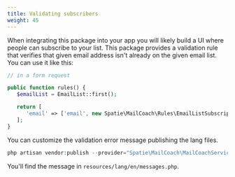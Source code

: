```yaml
---
title: Validating subscribers
weight: 45
---
```


When integrating this package into your app you will likely build a UI where people can subscribe to your list. This package provides a validation rule that verifies that given email address isn't already on the given email list. You can use it like this:

```php
// in a form request

public function rules() {
   $emailList = EmailList::first();

   return [
      'email' => ['email', new Spatie\MailCoach\Rules\EmailListSubscriptionRule($emailList)]
   ];
}
```

You can customize the validation error message publishing the lang files.

```php
php artisan vendor:publish --provider="Spatie\MailCoach\MailCoachServiceProvider" --tag="lang"
```

You'll find the message in `resources/lang/en/messages.php`.
